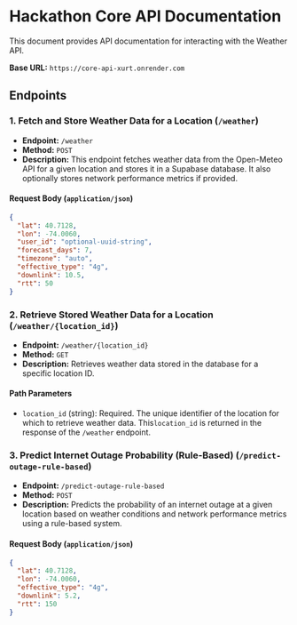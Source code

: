 # Hackathon Core API Documentation

This document provides API documentation for interacting with the Weather API.

**Base URL:** `https://core-api-xurt.onrender.com`

## Endpoints

### 1. Fetch and Store Weather Data for a Location (`/weather`)

*   **Endpoint:** `/weather`
*   **Method:** `POST`
*   **Description:** This endpoint fetches weather data from the Open-Meteo API for a given location and stores it in a Supabase database. It also optionally stores network performance metrics if provided.

#### Request Body (`application/json`)

```json
{
  "lat": 40.7128,        
  "lon": -74.0060,      
  "user_id": "optional-uuid-string", 
  "forecast_days": 7,   
  "timezone": "auto",   
  "effective_type": "4g",
  "downlink": 10.5,      
  "rtt": 50              
}
```
### 2. Retrieve Stored Weather Data for a Location (`/weather/{location_id}`)
- **Endpoint:** `/weather/{location_id}`
- **Method:** `GET`
- **Description:** Retrieves weather data stored in the database for a specific location ID.

#### Path Parameters
- `location_id` (string): Required. The unique identifier of the location for which to retrieve weather data. This`location_id` is returned in the response of the `/weather` endpoint.

### 3. Predict Internet Outage Probability (Rule-Based) (`/predict-outage-rule-based`)

- **Endpoint:** `/predict-outage-rule-based`
- **Method:** `POST`
- **Description:** Predicts the probability of an internet outage at a given location based on weather conditions and network performance metrics using a rule-based system.

#### Request Body (`application/json`)

```json
{
  "lat": 40.7128,       
  "lon": -74.0060,       
  "effective_type": "4g",
  "downlink": 5.2,      
  "rtt": 150             
}
```